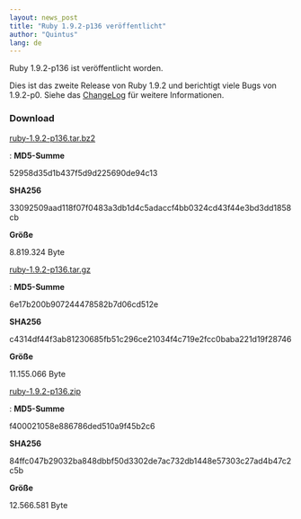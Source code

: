 ```yaml
---
layout: news_post
title: "Ruby 1.9.2-p136 veröffentlicht"
author: "Quintus"
lang: de
---
```


Ruby 1.9.2-p136 ist veröffentlicht worden.

Dies ist das zweite Release von Ruby 1.9.2 und berichtigt viele Bugs von
1.9.2-p0. Siehe das [ChangeLog][1] für weitere Informationen.

### Download

[ruby-1.9.2-p136.tar.bz2][2]

: **MD5-Summe**
  
  52958d35d1b437f5d9d225690de94c13
  
  **SHA256**
  
  33092509aad118f07f0483a3db1d4c5adaccf4bb0324cd43f44e3bd3dd1858cb
  
  **Größe**
  
  8\.819.324 Byte

[ruby-1.9.2-p136.tar.gz][3]

: **MD5-Summe**
  
  6e17b200b907244478582b7d06cd512e
  
  **SHA256**
  
  c4314df44f3ab81230685fb51c296ce21034f4c719e2fcc0baba221d19f28746
  
  **Größe**
  
  11\.155.066 Byte

[ruby-1.9.2-p136.zip][4]

: **MD5-Summe**
  
  f400021058e886786ded510a9f45b2c6
  
  **SHA256**
  
  84ffc047b29032ba848dbbf50d3302de7ac732db1448e57303c27ad4b47c2c5b
  
  **Größe**
  
  12\.566.581 Byte



[1]: http://svn.ruby-lang.org/repos/ruby/tags/v1_9_2_136/ChangeLog 
[2]: ftp://ftp.ruby-lang.org/pub/ruby/1.9/ruby-1.9.2-p136.tar.bz2 
[3]: ftp://ftp.ruby-lang.org/pub/ruby/1.9/ruby-1.9.2-p136.tar.gz 
[4]: ftp://ftp.ruby-lang.org/pub/ruby/1.9/ruby-1.9.2-p136.zip 

